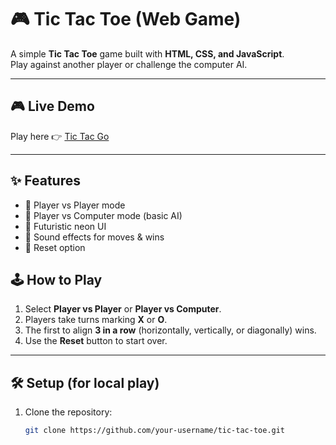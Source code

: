 # 🎮 Tic Tac Toe (Web Game)

A simple **Tic Tac Toe** game built with **HTML, CSS, and JavaScript**.  
Play against another player or challenge the computer AI.  

---

## 🎮 Live Demo
Play here 👉 [Tic Tac Go](https://tobirama08.github.io/tictacgo/)

---

## ✨ Features
- 🔹 Player vs Player mode  
- 🔹 Player vs Computer mode (basic AI)  
- 🔹 Futuristic neon UI  
- 🔹 Sound effects for moves & wins  
- 🔹 Reset option  


## 🕹️ How to Play
1. Select **Player vs Player** or **Player vs Computer**.  
2. Players take turns marking **X** or **O**.  
3. The first to align **3 in a row** (horizontally, vertically, or diagonally) wins.  
4. Use the **Reset** button to start over.  

---

## 🛠️ Setup (for local play)
1. Clone the repository:
   ```bash
   git clone https://github.com/your-username/tic-tac-toe.git
